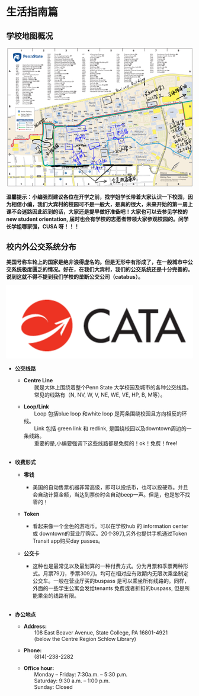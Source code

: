 # 生活指南篇

## 学校地图概况

![](.gitbook/assets/campus-map.png)

**温馨提示：小编强烈建议各位在开学之前，找学姐学长带着大家认识一下校园，因为相信小编，我们大宾村的校园可不是一般大，是真的很大，未来开始的第一周上课不会迷路因此迟到的话，大家还是提早做好准备吧！大家也可以去参见学校的new student orientation, 届时也会有学校的志愿者带领大家参观校园的。问学长学姐哪家强，CUSA 呀！！！**


## 校内外公交系统分布

**美国号称车轮上的国家是绝非浪得虚名的。但是无形中有形成了，在一般城市中公交系统极度匮乏的情况。好在，在我们大宾村，我们的公交系统还是十分完善的。说到这就不得不提到我们学校的垄断公交公司（catabus）。**

![](.gitbook/assets/catabus-logo.png)


* **公交线路**

  * **Centre Line**<br>
&emsp;&emsp;就是大体上围绕着整个Penn State 大学校园及城市的各种公交线路。<br>
&emsp;&emsp;常见的线路有（N, NV, W, V, NE, WE, VE, HP, B, M等）。
      
  * **Loop/Link**<br>
&emsp;&emsp;Loop 包括blue loop 和white loop 是两条围绕校园且方向相反的环线。<br>
&emsp;&emsp;Link 包括 green link 和 redlink, 是围绕校园以及downtown周边的一条线路。<br>
&emsp;&emsp;重要的是,小编要强调下这些线路都是免费的！ok！免费！free!<br><br>
      
      
* **收费形式**
  * **零钱**
    * <pr>美国的自动售票机器非常高级，即可以投纸币，也可以投硬币。并且会自动计算金额，当达到票价时会自动beep一声。但是，也是恕不找零的！
      
  * **Token**
    * <pr>看起来像一个金色的游戏币。可以在学校hub 的 information center 或 downtown的营业厅购买。20个39刀,另外也提供手机通过Token Transit app购买day passes。<pr/>
      
  * **公交卡**
    * <pr>这种也是最常见以及最划算的一种付费方式。分为月票和季票两种形式。月票79刀，季票309刀。均可在相对应有效期内无限次乘坐制定公交车。一般在营业厅买的buspass 是可以乘坐所有线路的。同样，外面的一些学生公寓会发给tenants 免费或者折扣的buspass, 但是所能乘坐的线路有限。<pr/><br><br>
      

* **办公地点**
  * **Address:**<br>
&emsp;&emsp;108 East Beaver Avenue, State College, PA 16801-4921<br>
&emsp;&emsp;(below the Centre Region Schlow Library)

  * **Phone:**<br>
&emsp;&emsp;(814)-238-2282

  * **Office hour:**<br>
&emsp;&emsp;Monday – Friday: 7:30a.m. – 5:30 p.m.<br>
&emsp;&emsp;Saturday: 9:30 a.m. – 1:00 p.m.<br>
&emsp;&emsp;Sunday: Closed

